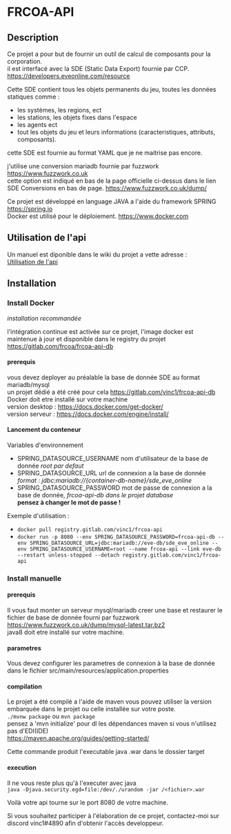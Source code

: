 # FRCOA-API

## Description

Ce projet a pour but de fournir un outil de calcul de composants pour la corporation.  
il est interfacé avec la SDE (Static Data Export) fournie par CCP.  
https://developers.eveonline.com/resource

Cette SDE contient tous les objets permanents du jeu, toutes les données statiques comme : 
- les systèmes, les regions, ect
- les stations, les objets fixes dans l'espace
- les agents ect
- tout les objets du jeu et leurs informations (caracteristiques, attributs, composants).

cette SDE est fournie au format YAML que je ne maitrise pas encore. 

j'utilise une conversion mariadb fournie par fuzzwork https://www.fuzzwork.co.uk  
cette option est indiqué en bas de la page officielle ci-dessus dans le lien SDE Conversions en bas de page.
https://www.fuzzwork.co.uk/dump/

Ce projet est développé en language JAVA a l'aide du framework SPRING  https://spring.io  
Docker est utilisé pour le déploiement.  https://www.docker.com   

## Utilisation de l'api

Un manuel est diponible dans le wiki du projet a vette adresse :   
[Utilisation de l'api](https://gitlab.com/frcoa/frcoa-api/-/wikis/Utilisation-de-l'api)

## Installation
### Install Docker

*installation recommandée*

l'intégration continue est activée sur ce projet, l'image docker est maintenue à jour et disponible dans le registry du projet https://gitlab.com/frcoa/frcoa-api-db

#### prerequis
vous devez deployer au préalable la base de donnée SDE au format mariadb/mysql   
un projet dédié a été créé pour cela https://gitlab.com/vinc1/frcoa-api-db  
Docker doit etre installé sur votre machine  
version desktop : https://docs.docker.com/get-docker/  
version serveur : https://docs.docker.com/engine/install/  


#### Lancement du conteneur
Variables d'environnement
- SPRING_DATASOURCE_USERNAME nom d'utilisateur de la base de donnée *root par defaut*
- SPRING_DATASOURCE_URL url de connexion a la base de donnée *format : jdbc:mariadb://{container-db-name}/sde_eve_online*
- SPRING_DATASOURCE_PASSWORD mot de passe de connexion a la base de donnée, *frcoa-api-db dans le projet database*  
__pensez à changer le mot de passe !__ 

Exemple d'utilisation :  
- `docker pull registry.gitlab.com/vinc1/frcoa-api`  
- `docker run -p 8080 --env SPRING_DATASOURCE_PASSWORD=frcoa-api-db --env SPRING_DATASOURCE_URL=jdbc:mariadb://eve-db/sde_eve_online --env SPRING_DATASOURCE_USERNAME=root --name frcoa-api --link eve-db --restart unless-stopped --detach registry.gitlab.com/vinc1/frcoa-api`

### Install manuelle

#### prerequis
Il vous faut monter un serveur mysql/mariadb creer une base et restaurer le fichier de base de donnée fourni par fuzzwork  
https://www.fuzzwork.co.uk/dump/mysql-latest.tar.bz2  
java8 doit etre installé sur votre machine.  

#### parametres
Vous devez configurer les parametres de connexion à la base de donnée dans le fichier
src/main/resources/application.properties

#### compilation
Le projet a été compilé a l'aide de maven vous pouvez utiliser la version embarquée dans le projet ou celle installée sur votre poste.  
`./mvnw package` ou `mvn package`  
pensez a 'mvn initialize' pour dl les dépendances maven si vous n'utilisez pas d'EDI(IDE)  
https://maven.apache.org/guides/getting-started/

Cette commande produit l'executable java .war dans le dossier target


#### execution
Il ne vous reste plus qu'à l'executer avec java  
`java -Djava.security.egd=file:/dev/./urandom -jar /<fichier>.war`


Voilà votre api tourne sur le port 8080 de votre machine. 

Si vous souhaitez participer à l'élaboration de ce projet, contactez-moi sur discord vinc1#4890 afin d'obtenir l'accès developpeur.
